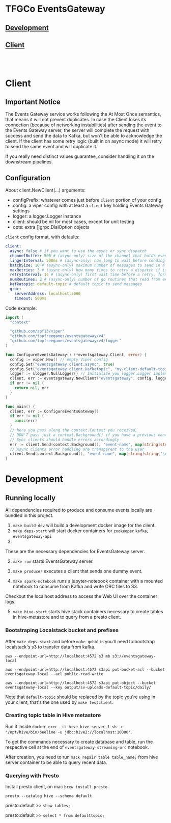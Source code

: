 TFGCo EventsGateway
===================

## [Development](#development-readme)
## [Client](#client-readme)

<br/><br/>

# Client

## Important Notice
The Events Gateway service works following the At Most Once semantics, that means it will not prevent duplicates.
In case the Client loses its connection (because of networking instabilities) after sending the event to the Events Gateway server, the server will complete the 
request with success and send the data to Kafka, but won't be able to acknowledge the client. If the client has some retry logic (built in on async mode) it will
retry to send the same event and will duplicate it.

If you really need distinct values guarantee, consider handling it on the downstream pipelines.

## Configuration

About client.NewClient(...) arguments:

* configPrefix: whatever comes just before `client` portion of your config
* config: a viper config with at least a `client` key holding Events Gateway settings
* logger: a logger.Logger instance
* client: should be nil for most cases, except for unit testing
* opts: extra []grpc.DialOption objects

`client` config format, with defaults:

```yaml
client:
  async: false # if you want to use the async or sync dispatch
  channelBuffer: 500 # (async-only) size of the channel that holds events
  lingerInterval: 500ms # (async-only) how long to wait before sending messages, in the hopes of filling the batch
  batchSize: 10 # (async-only) maximum number of messages to send in a batch
  maxRetries: 3 # (async-only) how many times to retry a dispatch if it fails
  retryInterval: 1s # (async-only) first wait time before a retry, formula => 2^retryNumber * retryInterval
  numRoutines: 2 # (async-only) number of go routines that read from events channel and send batches
  kafkatopic: default-topic # default topic to send messages
  grpc:
    serverAddress: localhost:5000
    timeout: 500ms
```

Code example:

```go
import (
  "context"

  "github.com/spf13/viper"
  "github.com/topfreegames/eventsgateway/v4"
  "github.com/topfreegames/eventsgateway/v4/logger"
)

func ConfigureEventsGateway() (*eventsgateway.Client, error) {
  config := viper.New() // empty Viper config
  config.Set("eventsgateway.client.async", true)
  config.Set("eventsgateway.client.kafkatopic", "my-client-default-topic")
  logger := &logger.NullLogger{} // Initialize you logger.Logger implementation here
  client, err := eventsgateway.NewClient("eventsgateway", config, logger, nil)
  if err != nil {
    return nil, err
  }
}

func main() {
  client, err := ConfigureEventsGateway()
  if err != nil {
    panic(err)
  }
  // here you pass along the context.Context you received,
  // DON'T pass just a context.Background() if you have a previous context.Context
  // Sync clients should handle errors accordingly
  err := client.Send(context.Background(), "event-name", map[string]string{"some": "value"})
  // Async clients error handling are transparent to the user 
  client.Send(context.Background(), "event-name", map[string]string{"some": "value"})
}

```

# Development

## Running locally

All dependencies required to produce and consume events locally are bundled in this project.

1. `make build-dev` will build a development docker image for the client.
2. `make deps-start` will start docker containers for `zookeeper` `kafka`, `eventsgateway-api`
2. 

These are the necessary dependencies for EventsGateway server.

2. `make run` starts EventsGateway server.

3. `make producer` executes a client that sends one dummy event.

4. `make spark-notebook` runs a jupyter-notebook container with a mounted notebook to consume from Kafka and write ORC files to S3.

Checkout the localhost address to access the Web UI over the container logs.

5. `make hive-start` starts hive stack containers necessary to create tables in hive-metastore and to query from a presto client.

### Bootstraping Localstack bucket and prefixes

After `make deps-start` and before `make gobblin` you'll need to bootstrap localstack's s3 to transfer data from kafka.

`aws --endpoint-url=http://localhost:4572 s3 mb s3://eventsgateway-local`

`aws --endpoint-url=http://localhost:4572 s3api put-bucket-acl --bucket eventsgateway-local --acl public-read-write`

`aws --endpoint-url=http://localhost:4572 s3api put-object --bucket eventsgateway-local --key output/sv-uploads-default-topic/daily/`

Note that `default-topic` should be replaced by the topic you're using in your client, that's the one used by `make testclient`.

### Creating topic table in Hive metastore

Run it inside `docker exec -it hive_hive-server_1 sh -c "/opt/hive/bin/beeline -u jdbc:hive2://localhost:10000"`.

To get the commands necessary to create database and table, run the respective cell at the end of `eventsgateway-streaming-orc` notebook.

After creation, you need to run `msck repair table table_name;` from hive server container to be able to query recent data.

### Querying with Presto

Install presto client, on mac `brew install presto`.

`presto --catalog hive --schema default`

presto:default >> `show tables;`

presto:default >> `select * from defaulttopic;`
